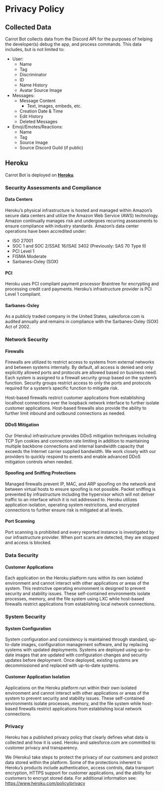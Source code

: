 # Privacy Policy

## Collected Data

Carrot Bot collects data from the Discord API for the purposes of helping the developer(s) debug the app, and process commands. This data includes, but is not limited to:

* User:
	* Name
	* Tag
	* Discriminator
	* ID
	* Name History
	* Avatar Source Image
* Messages:
	* Message Content
		* Text, images, embeds, etc.
	* Creation Date & Time
	* Edit History
	* Deleted Messages
* Emoji/Emotes/Reactions:
	* Name
	* Tag
	* Source Image
	* Source Discord Guild (if public)

## Heroku

Carrot Bot is deployed on **[Heroku](https://www.heroku.com/policy/security)**.

### Security Assessments and Compliance

#### Data Centers

Heroku’s physical infrastructure is hosted and managed within Amazon’s secure data centers and utilize the Amazon Web Service (AWS) technology. Amazon continually manages risk and undergoes recurring assessments to ensure compliance with industry standards. Amazon’s data center operations have been accredited under:

* ISO 27001
* SOC 1 and SOC 2/SSAE 16/ISAE 3402 (Previously: SAS 70 Type II)
* PCI Level 1
* FISMA Moderate
* Sarbanes-Oxley (SOX)

#### PCI

Heroku uses PCI compliant payment processor Braintree for encrypting and processing credit card payments. Heroku’s infrastructure provider is PCI Level 1 compliant.

#### Sarbanes-Oxley

As a publicly traded company in the United States, salesforce.com is audited annually and remains in compliance with the Sarbanes-Oxley (SOX) Act of 2002.

### Network Security

#### Firewalls

Firewalls are utilized to restrict access to systems from external networks and between systems internally. By default, all access is denied and only explicitly allowed ports and protocols are allowed based on business need. Each system is assigned to a firewall security group based on the system’s function. Security groups restrict access to only the ports and protocols required for a system’s specific function to mitigate risk.

Host-based firewalls restrict customer applications from establishing localhost connections over the loopback network interface to further isolate customer applications. Host-based firewalls also provide the ability to further limit inbound and outbound connections as needed.

#### DDoS Mitigation

Our (Heroku) infrastructure provides DDoS mitigation techniques including TCP Syn cookies and connection rate limiting in addition to maintaining multiple backbone connections and internal bandwidth capacity that exceeds the Internet carrier supplied bandwidth. We work closely with our providers to quickly respond to events and enable advanced DDoS mitigation controls when needed.

#### Spoofing and Sniffing Protections

Managed firewalls prevent IP, MAC, and ARP spoofing on the network and between virtual hosts to ensure spoofing is not possible. Packet sniffing is prevented by infrastructure including the hypervisor which will not deliver traffic to an interface which it is not addressed to. Heroku utilizes application isolation, operating system restrictions, and encrypted connections to further ensure risk is mitigated at all levels.

#### Port Scanning

Port scanning is prohibited and every reported instance is investigated by our infrastructure provider. When port scans are detected, they are stopped and access is blocked.

### Data Security

#### Customer Applications

Each application on the Heroku platform runs within its own isolated environment and cannot interact with other applications or areas of the system. This restrictive operating environment is designed to prevent security and stability issues. These self-contained environments isolate processes, memory, and the file system using LXC while host-based firewalls restrict applications from establishing local network connections.

### System Security

#### System Configuration

System configuration and consistency is maintained through standard, up-to-date images, configuration management software, and by replacing systems with updated deployments. Systems are deployed using up-to-date images that are updated with configuration changes and security updates before deployment. Once deployed, existing systems are decommissioned and replaced with up-to-date systems.

#### Customer Application Isolation

Applications on the Heroku platform run within their own isolated environment and cannot interact with other applications or areas of the system to prevent security and stability issues. These self-contained environments isolate processes, memory, and the file system while host-based firewalls restrict applications from establishing local network connections.

### Privacy

Heroku has a published privacy policy that clearly defines what data is collected and how it is used. Heroku and salesforce.com are committed to customer privacy and transparency.

We (Heroku) take steps to protect the privacy of our customers and protect data stored within the platform. Some of the protections inherent to Heroku’s products include authentication, access controls, data transport encryption, HTTPS support for customer applications, and the ability for customers to encrypt stored data. For additional information see: https://www.heroku.com/policy/privacy
